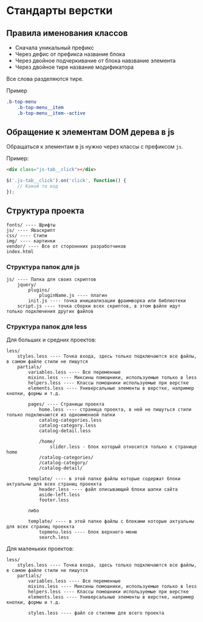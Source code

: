 # Стандарты верстки

## Правила именования классов

- Сначала уникальный префикс
- Через дефис от префикса название блока
- Через двойное подчеркивание от блока навзвание элемента
- Через двойное тире название модификатора

Все слова разделяются тире. 

Пример

```css
.b-top-menu
    .b-top-menu__item
    .b-top-menu__item--active
```

## Обращение к элементам DOM дерева в js

Обращаться к элементам в js нужно через классы с префиксом `js`. 

Пример:

```html
<div class="js-tab__click"></div>
```

```javascript
$('.js-tab__click').on('click', function() {
	// Какой то код
});
```

## Структура проекта

```
fonts/ ---- Шрифты
js/ ---- Яваскрипт
css/ ---- Стили
img/ ---- картинки
vendor/ ---- Все от стороннних разработчиков
index.html
```

### Структура папок для js

```
js/ ---- Папка для своих скриптов
	jquery/
		plugins/
			pluginName.js ---- плагин
		init.js ---- точка инициализации фраимворка или библиотеки
	script.js ---- точка сборки всех скриптов, в этом файле идут только подключения других файлов
```
	
### Структура папок для less

Для больших и средних проектов:

```  
less/
    styles.less ---- Точка входа, здесь только подключаются все файлы, в самом файле стили не пишутся
    partials/
        variables.less ---- Все переменные
        mixins.less ---- Миксины помошники, используемые только в less
        helpers.less ---- Классы помошники используемые при верстке
        elements.less ---- Универсальные элементы в верстке, например кнопки, формы и т.д.
        
        pages/ ---- Страницы проекта
            home.less ---- страница проекта, в ней не пишуться стили только подключаются из одноименной папки
            catalog-categories.less
            catalog-category.less
            catalog-detail.less
            
            /home/
                slider.less - блок который относится только к странице home
            /catalog-categories/
            /catalog-category/
            /catalog-detail/
            
        template/ ---- в этой папке файлы которые содержат блоки актуальны для всех страниц проеккта
            header.less ---- файл описывающий блоки шапки сайта
            aside-left.less
            footer.less
            
        либо
            
		template/ ---- в этой папке файлы с блоками которые актуальны для всех страниц проеккта
			topmenu.less ---- блок верхнего меню
			search.less
```

Для маленьких проектов:

```  
less/
    styles.less ---- Точка входа, здесь только подключаются все файлы, в самом файле стили не пишутся
    partials/
        variables.less ---- Все переменные
        mixins.less ---- Миксины помошники, используемые только в less
        helpers.less ---- Классы помошники используемые при верстке
        elements.less ---- Универсальные элементы в верстке, например кнопки, формы и т.д.
        
        styles.less ---- файл со стилями для всего проекта
```